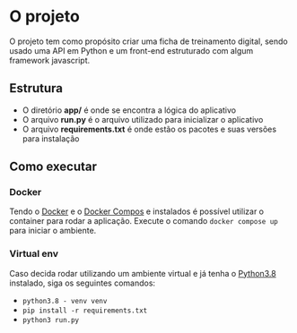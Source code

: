 # O projeto

O projeto tem como propósito criar uma ficha de treinamento digital, sendo usado uma API em Python e um front-end estruturado com algum framework javascript.

## Estrutura

- O diretório **app/** é onde se encontra a lógica do aplicativo
- O arquivo **run.py** é o arquivo utilizado para inicializar o aplicativo
- O arquivo **requirements.txt** é onde estão os pacotes e suas versões para instalação

## Como executar

### Docker

Tendo o [Docker](https://docs.docker.com/get-docker/) e o [Docker Compos](https://docs.docker.com/compose/install/compose-desktop/) e instalados é possível utilizar o container para rodar a aplicação.
Execute o comando `docker compose up` para iniciar o ambiente.

### Virtual env

Caso decida rodar utilizando um ambiente virtual e já tenha o [Python3.8](https://www.python.org/downloads/) instalado, siga os seguintes comandos:

- `python3.8 - venv venv`
- `pip install -r requirements.txt`
- `python3 run.py`
